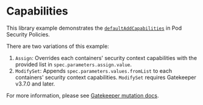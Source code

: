 # Capabilities

This library example demonstrates the [`defaultAddCapabilities`](https://kubernetes.io/docs/concepts/policy/pod-security-policy/#capabilities) in Pod Security Policies.

There are two variations of this example:
1. `Assign`: Overrides each containers' security context capabilities with the provided list in `spec.parameters.assign.value`.
1. `ModifySet`: Appends `spec.parameters.values.fromList` to each containers' security context capabilities. `ModifySet` requires Gatekeeper v3.7.0 and later.

For more information, please see [Gatekeeper mutation docs](https://open-policy-agent.github.io/gatekeeper/website/docs/mutation).
